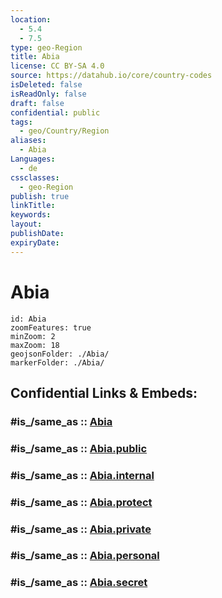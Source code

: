 ```yaml
---
location:
  - 5.4
  - 7.5
type: geo-Region
title: Abia
license: CC BY-SA 4.0
source: https://datahub.io/core/country-codes
isDeleted: false
isReadOnly: false
draft: false
confidential: public
tags:
  - geo/Country/Region
aliases:
  - Abia
Languages:
  - de
cssclasses:
  - geo-Region
publish: true
linkTitle:
keywords:
layout:
publishDate:
expiryDate:
---
```


# Abia

```leaflet
id: Abia
zoomFeatures: true 
minZoom: 2 
maxZoom: 18
geojsonFolder: ./Abia/
markerFolder: ./Abia/
```


## Confidential Links & Embeds: 

### #is_/same_as :: [Abia](/_Standards/Earth/Continent/Africa/Africa~Central/Nigeria/Zones~Nigeria/Nigeria~South-East/Abia.md) 

### #is_/same_as :: [Abia.public](/_public/Earth/Continent/Africa/Africa~Central/Nigeria/Zones~Nigeria/Nigeria~South-East/Abia.public.md) 

### #is_/same_as :: [Abia.internal](/_internal/Earth/Continent/Africa/Africa~Central/Nigeria/Zones~Nigeria/Nigeria~South-East/Abia.internal.md) 

### #is_/same_as :: [Abia.protect](/_protect/Earth/Continent/Africa/Africa~Central/Nigeria/Zones~Nigeria/Nigeria~South-East/Abia.protect.md) 

### #is_/same_as :: [Abia.private](/_private/Earth/Continent/Africa/Africa~Central/Nigeria/Zones~Nigeria/Nigeria~South-East/Abia.private.md) 

### #is_/same_as :: [Abia.personal](/_personal/Earth/Continent/Africa/Africa~Central/Nigeria/Zones~Nigeria/Nigeria~South-East/Abia.personal.md) 

### #is_/same_as :: [Abia.secret](/_secret/Earth/Continent/Africa/Africa~Central/Nigeria/Zones~Nigeria/Nigeria~South-East/Abia.secret.md)

